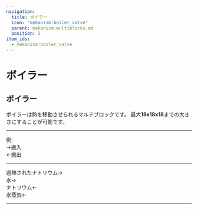 ```yaml
---
navigation:
  title: ボイラー
  icon: "mekanism:boiler_valve"
  parent: mekanism:multiblocks.md
  position: 2
item_ids:
  - mekanism:boiler_valve
---
```


# ボイラー
## ボイラー
<Column alignItems="center">
<GameScene interactive={true} zoom="2">
  <ImportStructure src="../assets/machines/boiler.snbt" />
</GameScene>
</Column>
<Row>
<RecipeFor id="mekanism:boiler_valve"/>
<RecipeFor id="mekanism:boiler_casing"/>
</Row>
<Row>
<RecipeFor id="mekanism:superheating_element"/>
<RecipeFor id="mekanism:pressure_disperser"/>
</Row>
<RecipeFor id="mekanism:structural_glass"/>

ボイラーは熱を移動させられるマルチブロックです。
最大**18x18x18**までの大きさにすることが可能です。

---

例:  
→搬入  
←搬出  

---

過熱されたナトリウム→  
水→  
ナトリウム←  
水蒸気←  

---

